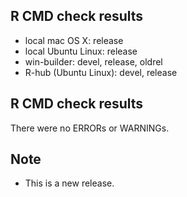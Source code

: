 ## R CMD check results
* local mac OS X: release
* local Ubuntu Linux: release
* win-builder: devel, release, oldrel
* R-hub (Ubuntu Linux): devel, release

## R CMD check results

There were no ERRORs or WARNINGs.

## Note

* This is a new release.


